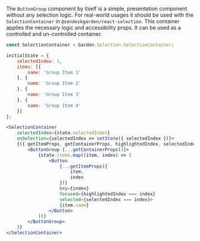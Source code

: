 The `ButtonGroup` component by itself is a simple, presentation component without any selection logic. For real-world usages it should be used with the `SelectionContainer` in `@zendeskgarden/react-selection`. This container applies the necessary logic and accessibility props. It can be used as a controlled and un-controlled container.

```jsx
const SelectionContainer = Garden.Selection.SelectionContainer;

initialState = {
    selectedIndex: 1,
    items: [{
        name: 'Group Item 1'
    }, {
        name: 'Group Item 2'
    }, {
        name: 'Group Item 3'
    }, {
        name: 'Group Item 4'
    }]
};

<SelectionContainer
    selectedIndex={state.selectedIndex}
    onSelection={selectedIndex => setState({ selectedIndex })}>
    {({ getItemProps, getContainerProps, highlightedIndex, selectedIndex }) => (
        <ButtonGroup {...getContainerProps()}>
            {state.items.map((item, index) => (
                <Button
                    {...getItemProps({
                        item,
                        index
                    })}
                    key={index}
                    focused={highlightedIndex === index}
                    selected={selectedIndex === index}>
                    {item.name}
                </Button>
            ))}
        </ButtonGroup>
    )}
</SelectionContainer>
```
